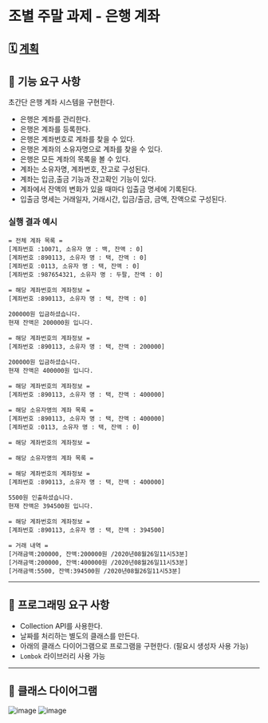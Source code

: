 # 조별 주말 과제 - 은행 계좌

## 🗓️ [계획](https://github.com/SysoneEduTeam4/BankAccount/issues/15)

## 🚀 기능 요구 사항

초간단 은행 계좌 시스템을 구현한다.

- 은행은 계좌를 관리한다.
- 은행은 계좌를 등록한다.
- 은행은 계좌번호로 계좌를 찾을 수 있다.
- 은행은 계좌의 소유자명으로 계좌를 찾을 수 있다.
- 은행은 모든 계좌의 목록을 볼 수 있다.
- 계좌는 소유자명, 계좌번호, 잔고로 구성된다.
- 계좌는 입금,출금 기능과 잔고확인 기능이 있다.
- 계좌에서 잔액의 변화가 있을 때마다 입출금 명세에 기록된다.
- 입출금 명세는 거래일자, 거래시간, 입금/출금, 금액, 잔액으로 구성된다.

### 실행 결과 예시

```
= 전체 계좌 목록 =
[계좌번호 :10071, 소유자 명 : 백, 잔액 : 0]
[계좌번호 :890113, 소유자 명 : 택, 잔액 : 0]
[계좌번호 :0113, 소유자 명 : 택, 잔액 : 0]
[계좌번호 :987654321, 소유자 명 : 두팔, 잔액 : 0]

= 해당 계좌번호의 계좌정보 =
[계좌번호 :890113, 소유자 명 : 택, 잔액 : 0]

200000원 입금하셨습니다.
현재 잔액은 200000원 입니다.

= 해당 계좌번호의 계좌정보 =
[계좌번호 :890113, 소유자 명 : 택, 잔액 : 200000]

200000원 입금하셨습니다.
현재 잔액은 400000원 입니다.

= 해당 계좌번호의 계좌정보 =
[계좌번호 :890113, 소유자 명 : 택, 잔액 : 400000]

= 해당 소유자명의 계좌 목록 =
[계좌번호 :890113, 소유자 명 : 택, 잔액 : 400000]
[계좌번호 :0113, 소유자 명 : 택, 잔액 : 0]

= 해당 계좌번호의 계좌정보 =

= 해당 소유자명의 계좌 목록 =

= 해당 계좌번호의 계좌정보 =
[계좌번호 :890113, 소유자 명 : 택, 잔액 : 400000]

5500원 인출하셨습니다.
현재 잔액은 394500원 입니다.

= 해당 계좌번호의 계좌정보 =
[계좌번호 :890113, 소유자 명 : 택, 잔액 : 394500]

= 거래 내역 =
[거래금액:200000, 잔액:200000원 /2020년08월26일11시53분]
[거래금액:200000, 잔액:400000원 /2020년08월26일11시53분]
[거래금액:5500, 잔액:394500원 /2020년08월26일11시53분]
```

---

## 🎯 프로그래밍 요구 사항

- Collection API를 사용한다.
- 날짜를 처리하는 별도의 클래스를 만든다.
- 아래의 클래스 다이어그램으로 프로그램을 구현한다. (필요시 생성자 사용 가능)
- `Lombok` 라이브러리 사용 가능

---

## 🔗 클래스 다이어그램
![image](https://github.com/SysoneEduTeam4/Algorithm/assets/117193889/fdd218b9-3720-4f77-946a-d9a445d49986)
![image](https://github.com/SysoneEduTeam4/Algorithm/assets/117193889/ce1b2e4b-935e-4991-9144-09f5c724ade7)
